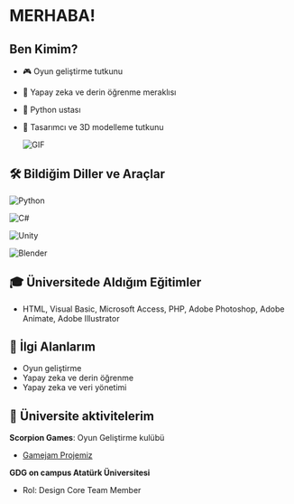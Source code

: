 # MERHABA! 

## Ben Kimim?
- 🎮 Oyun geliştirme tutkunu
- 🤖 Yapay zeka ve derin öğrenme meraklısı
- 🐍 Python ustası
- 🎨 Tasarımcı ve 3D modelleme tutkunu

  ![GIF](https://media.giphy.com/media/your_gif_link_here.gif)

## 🛠 Bildiğim Diller ve Araçlar
![Python](https://img.shields.io/badge/Code-Python-blue)

![C#](https://img.shields.io/badge/Code-C%23-purple)

![Unity](https://img.shields.io/badge/Game%20Engine-Unity-ff69b4)

![Blender](https://img.shields.io/badge/3D-Blender-orange)

## 🎓 Üniversitede Aldığım Eğitimler
- HTML, Visual Basic, Microsoft Access, PHP, Adobe Photoshop, Adobe Animate, Adobe Illustrator

## 🌱 İlgi Alanlarım
- Oyun geliştirme
- Yapay zeka ve derin öğrenme
- Yapay zeka ve veri yönetimi

## 👥 Üniversite aktivitelerim

**Scorpion Games**: Oyun Geliştirme kulübü
- [Gamejam Projemiz](https://github.com/Ahmet099/TED_Gamejam)

  
**GDG on campus Atatürk Üniversitesi**
- Rol: Design Core Team Member
